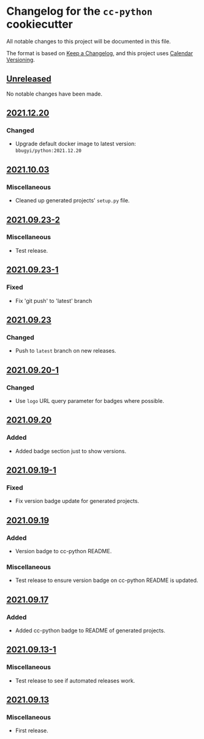 # Changelog for the `cc-python` cookiecutter

All notable changes to this project will be documented in this file.

The format is based on [Keep a Changelog], and this project uses
[Calendar Versioning].

[Keep a Changelog]: https://keepachangelog.com/en/1.0.0/
[Calendar Versioning]: https://calver.org/

## [Unreleased](https://github.com/bbugyi200/cc-python/compare/2021.12.20...HEAD)

No notable changes have been made.

## [2021.12.20](https://github.com/bbugyi200/cc-python/compare/2021.10.03...2021.12.20)

### Changed

* Upgrade default docker image to latest version: `bbugyi/python:2021.12.20`

## [2021.10.03](https://github.com/bbugyi200/cc-python/compare/2021.09.23-2...2021.10.03)

### Miscellaneous

* Cleaned up generated projects' `setup.py` file.

## [2021.09.23-2](https://github.com/bbugyi200/cc-python/compare/2021.09.23-1...2021.09.23-2)

### Miscellaneous

* Test release.

## [2021.09.23-1](https://github.com/bbugyi200/cc-python/compare/2021.09.23...2021.09.23-1)

### Fixed

* Fix 'git push' to 'latest' branch

## [2021.09.23](https://github.com/bbugyi200/cc-python/compare/2021.09.20-1...2021.09.23)

### Changed

* Push to `latest` branch on new releases.

## [2021.09.20-1](https://github.com/bbugyi200/cc-python/compare/2021.09.20...2021.09.20-1)

### Changed

* Use `logo` URL query parameter for badges where possible.

## [2021.09.20](https://github.com/bbugyi200/cc-python/compare/2021.09.19-1...2021.09.20)

### Added

* Added badge section just to show versions.

## [2021.09.19-1](https://github.com/bbugyi200/cc-python/compare/2021.09.19...2021.09.19-1)

### Fixed

* Fix version badge update for generated projects.

## [2021.09.19](https://github.com/bbugyi200/cc-python/compare/2021.09.17...2021.09.19)

### Added

* Version badge to cc-python README.

### Miscellaneous

* Test release to ensure version badge on cc-python README is updated.

## [2021.09.17](https://github.com/bbugyi200/cc-python/compare/2021.09.13-1...2021.09.17)

### Added

* Added cc-python badge to README of generated projects.

## [2021.09.13-1](https://github.com/bbugyi200/cc-python/compare/2021.09.13...2021.09.13-1)

### Miscellaneous

* Test release to see if automated releases work.

## [2021.09.13](https://github.com/bbugyi200/cc-python/releases/tag/2021.09.13)

### Miscellaneous

* First release.
